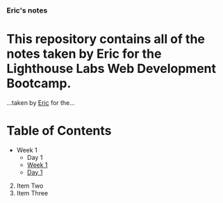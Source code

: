 ### Eric's notes

# This repository contains all of the notes taken by Eric for the Lighthouse Labs Web Development Bootcamp.

...taken by [Eric](https://github.com/EricBradshaw98) for the...

# Table of Contents

* Week 1
  * Day 1
  * [Week 1](/Week_1)
  * [Day 1](/Week_1/Day_1)
2. Item Two
3. Item Three